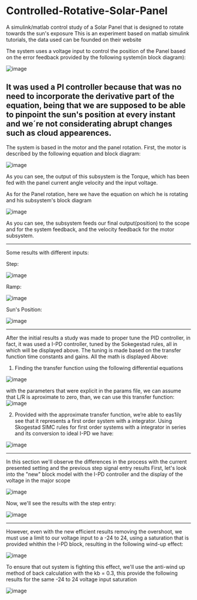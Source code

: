 # Controlled-Rotative-Solar-Panel
A simulink/matlab control study of a Solar Panel that is designed to rotate towards the sun's exposure
This is an experiment based on matlab simulink tutorials, the data used can be founded on their website

The system uses a voltage input to control the position of the Panel based on the error feedback provided by the following system(in block diagram):

![image](https://user-images.githubusercontent.com/95920281/191161197-96695871-3b23-486a-a6c8-3358066acea3.png)

It was used a PI controller because that was no need to incorporate the derivative part of the equation, being that we are supposed to be able to pinpoint the sun's position at every instant and we´re not considerating abrupt changes such as cloud appearences.
-------------------------------------------------------------------------------------------------------------------------------------------------------------------------
The system is based in the motor and the panel rotation. First, the motor is described by the following equation and block diagram:

![image](https://user-images.githubusercontent.com/95920281/191161376-e58fa62d-468e-4993-8a64-524e387b848f.png)

As you can see, the output of this subsystem is the Torque, which has been fed with the panel current angle velocity and the input voltage.

As for the Panel rotation, here we have the equation on which he is rotating and his subsystem's block diagram

![image](https://user-images.githubusercontent.com/95920281/191161633-a3e86433-1f64-4f4c-ae87-8bd777836bd4.png)

As you can see, the subsystem feeds our final output(position) to the scope and for the system feedback, and the velocity feedback for the motor subsystem.

-------------------------------------------------------------------------------------------------------------------------------------------------------------------------
Some results with different inputs:

Step:

![image](https://user-images.githubusercontent.com/95920281/191162023-08758613-2057-47ab-a6a1-d6e78355c3a1.png)

Ramp:

![image](https://user-images.githubusercontent.com/95920281/191162084-8f120cc8-20d4-4354-9350-904148688a0e.png)


Sun's Position:

![image](https://user-images.githubusercontent.com/95920281/191162155-8b675921-98bf-41ad-8cf7-c1cc992850ae.png)

-----------------------------------------------------------------------------------------------------------------------------------------------------------------------
After the initial results a study was made to proper tune the PID controller, in fact, it was used a I-PD controller, tuned by the Sokegestad rules, all in which will be displayed above.
The tuning is made based on the transfer function time constants and gains. All the math is displayed Above:
1) Finding the transfer function using the following differential equations

![image](https://user-images.githubusercontent.com/95920281/191574171-238da503-fda4-4b9e-8c9f-427654134506.png)

with the parameters that were explicit in the params file, we can assume that L/R is aproximate to zero, than, we can use this transfer function:
![image](https://user-images.githubusercontent.com/95920281/191582898-196c24b4-f6e9-4a3b-ba82-9f1556aee151.png)

2) Provided with the approximate transfer function, we’re able to eas1ily see that it represents a first order system with a integrator.
Using Skogestad SIMC rules for first order systems with a integrator in series and its conversion to ideal I-PD we have:

![image](https://user-images.githubusercontent.com/95920281/191583102-3a90619f-e529-45bb-b39e-efb2bb286e89.png)

-----------------------------------------------------------------------------------------------------------------------------------------------------------------------

In this section we'll observe the differences in the process with the current presented setting and the previous step signal entry results
First, let's look into the "new" block model with the I-PD controller and the display of the voltage in the major scope

![image](https://user-images.githubusercontent.com/95920281/191591778-84a1a403-1c7a-4d47-bc03-801da97708d9.png)

Now, we'll see the results with the step entry:

![image](https://user-images.githubusercontent.com/95920281/191588478-6213b4f3-5d56-4d81-a296-202d260e64ae.png)

-----------------------------------------------------------------------------------------------------------------------------------------------------------------------

However, even with the new efficient results removing the overshoot, we must use a limit to our voltage input to a -24 to 24, using a saturation that is provided whithin the I-PD block, resulting in the following wind-up effect:

![image](https://user-images.githubusercontent.com/95920281/191589074-b8a6d653-1194-46aa-b8d5-3b51ac0c5dc6.png)

To ensure that out system is fighting this effect, we'll use the anti-wind up method of back calculation with the kb = 0.3, this provide the following results for the same -24 to 24 voltage input saturation

![image](https://user-images.githubusercontent.com/95920281/191589445-8d4ac455-b8f7-450f-9261-7e3d26db65ad.png)











